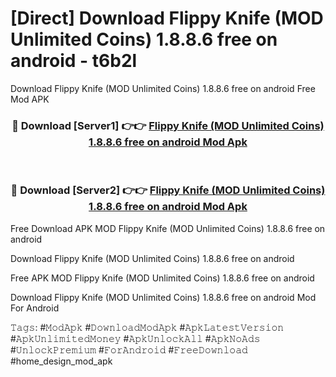 # [Direct] Download Flippy Knife (MOD Unlimited Coins) 1.8.8.6 free on android - t6b2l
Download Flippy Knife (MOD Unlimited Coins) 1.8.8.6 free on android Free Mod APK

<div align="center">
<h3>🔴 Download [Server1] 👉👉 <a href="https://apk-comot.site?title=Flippy_Knife_(MOD_Unlimited_Coins)_1.8.8.6_free_on_android">Flippy Knife (MOD Unlimited Coins) 1.8.8.6 free on android Mod Apk</a></h3><br>

<h3>🔴 Download [Server2] 👉👉 <a href="https://apk-comot.site?title=Flippy_Knife_(MOD_Unlimited_Coins)_1.8.8.6_free_on_android">Flippy Knife (MOD Unlimited Coins) 1.8.8.6 free on android Mod Apk</a></h3>
</div>


Free Download APK MOD Flippy Knife (MOD Unlimited Coins) 1.8.8.6 free on android

Download Flippy Knife (MOD Unlimited Coins) 1.8.8.6 free on android 

Free APK MOD Flippy Knife (MOD Unlimited Coins) 1.8.8.6 free on android 

Download Flippy Knife (MOD Unlimited Coins) 1.8.8.6 free on android Mod For Android

𝚃𝚊𝚐𝚜: #𝙼𝚘𝚍𝙰𝚙𝚔 #𝙳𝚘𝚠𝚗𝚕𝚘𝚊𝚍𝙼𝚘𝚍𝙰𝚙𝚔 #𝙰𝚙𝚔𝙻𝚊𝚝𝚎𝚜𝚝𝚅𝚎𝚛𝚜𝚒𝚘𝚗 #𝙰𝚙𝚔𝚄𝚗𝚕𝚒𝚖𝚒𝚝𝚎𝚍𝙼𝚘𝚗𝚎𝚢 #𝙰𝚙𝚔𝚄𝚗𝚕𝚘𝚌𝚔𝙰𝚕𝚕 #𝙰𝚙𝚔𝙽𝚘𝙰𝚍𝚜 #𝚄𝚗𝚕𝚘𝚌𝚔𝙿𝚛𝚎𝚖𝚒𝚞𝚖 #𝙵𝚘𝚛𝙰𝚗𝚍𝚛𝚘𝚒𝚍 #𝙵𝚛𝚎𝚎𝙳𝚘𝚠𝚗𝚕𝚘𝚊𝚍 #home_design_mod_apk